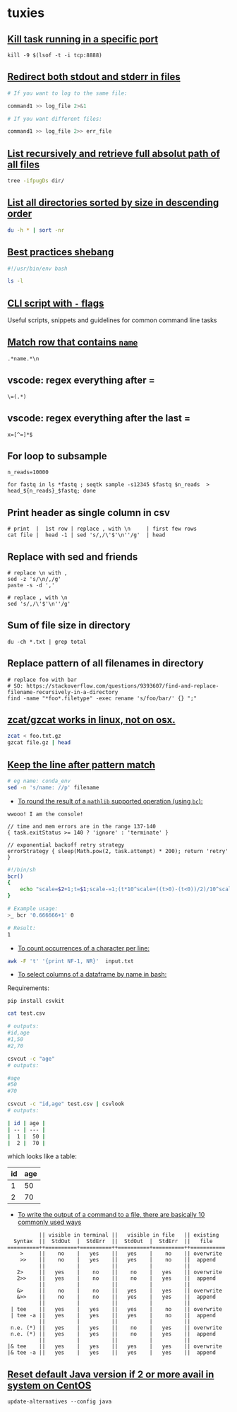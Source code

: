 # tuxies

## [Kill task running in a specific port](https://stackoverflow.com/questions/11583562/how-to-kill-a-process-running-on-particular-port-in-linux)

```
kill -9 $(lsof -t -i tcp:8888)
```

## [Redirect both stdout and stderr in files]()

```bash
# If you want to log to the same file:

command1 >> log_file 2>&1

# If you want different files:

command1 >> log_file 2>> err_file
```

## [List recursively and retrieve full absolut path of all files](https://superuser.com/questions/595697/recursively-list-full-absolute-path-of-files-with-permissions-in-linux)

```bash
tree -ifpugDs dir/
```

## [List all directories sorted by size in descending order](https://stackoverflow.com/questions/51443182/list-all-directories-sorted-by-size-in-descending-order)

```sh
du -h * | sort -nr
```

## [Best practices shebang](https://stackoverflow.com/questions/10376206/what-is-the-preferred-bash-shebang)

```sh
#!/usr/bin/env bash

ls -l
```

## [CLI script with `-` flags](https://stackoverflow.com/questions/7069682/how-to-get-arguments-with-flags-in-bash/21128172)


Useful scripts, snippets and guidelines for common command line tasks

## [Match row that contains `name`](https://stackoverflow.com/questions/31745545/regex-match-line-containing-string)

```
.*name.*\n
```
## vscode: regex everything after =

```
\=(.*)
```

## vscode: regex everything after the last =

```
x=[^=]*$
```

## For loop to subsample
```
n_reads=10000

for fastq in ls *fastq ; seqtk sample -s12345 $fastq $n_reads  > head_${n_reads}_$fastq; done
```

## Print header as single column in csv

```
# print  |  1st row | replace , with \n     | first few rows
cat file |  head -1 | sed 's/,/\'$'\n''/g'  | head 
```


## Replace with sed and friends

```
# replace \n with ,
sed -z 's/\n/,/g'
paste -s -d ',' 

# replace , with \n
sed 's/,/\'$'\n''/g' 
```

## Sum of file size in directory

```
du -ch *.txt | grep total
```

## Replace pattern of all filenames in directory

```
# replace foo with bar
# SO: https://stackoverflow.com/questions/9393607/find-and-replace-filename-recursively-in-a-directory
find -name "*foo*.filetype" -exec rename 's/foo/bar/' {} ";"
```

## [zcat/gzcat works in linux, not on osx.](https://serverfault.com/questions/570024/zcat-gzcat-works-in-linux-not-on-osx-general-linux-osx-compatibility)

```bash
zcat < foo.txt.gz 
gzcat file.gz | head
```

## [Keep the line after pattern match](https://stackoverflow.com/questions/5346896/print-everything-on-line-after-match)

```bash
# eg name: conda_env
sed -n 's/name: //p' filename
```

- [To round the result of a `mathlib` supported operation (using `bc`):](https://askubuntu.com/questions/179898/how-to-round-decimals-using-bc-in-bash)

```console
wwooo! I am the console!
```

```nextflow
// time and mem errors are in the range 137-140
{ task.exitStatus >= 140 ? 'ignore' : 'terminate' }

// exponential backoff retry strategy 
errorStrategy { sleep(Math.pow(2, task.attempt) * 200); return 'retry' }
```

```bash
#!/bin/sh
bcr()
{
    echo "scale=$2+1;t=$1;scale-=1;(t*10^scale+((t>0)-(t<0))/2)/10^scale" | bc -l
}

# Example usage:
>_ bcr '0.666666+1' 0

# Result:
1
```

- [To count occurrences of a character per line:](https://stackoverflow.com/questions/8629410/count-occurrences-of-character-per-line-field-on-unix)

```bash
awk -F 't' '{print NF-1, NR}'  input.txt
```


- [To select columns of a dataframe by name in bash:](https://unix.stackexchange.com/questions/25138/how-to-print-certain-columns-by-name)

Requirements:

```
pip install csvkit
```

```bash
cat test.csv

# outputs:
#id,age
#1,50
#2,70
```

```bash
csvcut -c "age"
# outputs:

#age
#50
#70
```
```bash
csvcut -c "id,age" test.csv | csvlook
# outputs:

| id | age |
| -- | --- |
|  1 |  50 |
|  2 |  70 |
```

which looks like a table:

| id | age |
| -- | --- |
|  1 |  50 |
|  2 |  70 |


- [To write the output of a command to a file, there are basically 10 commonly used ways](https://askubuntu.com/questions/420981/how-do-i-save-terminal-output-to-a-file)

```
          || visible in terminal ||   visible in file   || existing
  Syntax  ||  StdOut  |  StdErr  ||  StdOut  |  StdErr  ||   file   
==========++==========+==========++==========+==========++===========
    >     ||    no    |   yes    ||   yes    |    no    || overwrite
    >>    ||    no    |   yes    ||   yes    |    no    ||  append
          ||          |          ||          |          ||
   2>     ||   yes    |    no    ||    no    |   yes    || overwrite
   2>>    ||   yes    |    no    ||    no    |   yes    ||  append
          ||          |          ||          |          ||
   &>     ||    no    |    no    ||   yes    |   yes    || overwrite
   &>>    ||    no    |    no    ||   yes    |   yes    ||  append
          ||          |          ||          |          ||
 | tee    ||   yes    |   yes    ||   yes    |    no    || overwrite
 | tee -a ||   yes    |   yes    ||   yes    |    no    ||  append
          ||          |          ||          |          ||
 n.e. (*) ||   yes    |   yes    ||    no    |   yes    || overwrite
 n.e. (*) ||   yes    |   yes    ||    no    |   yes    ||  append
          ||          |          ||          |          ||
|& tee    ||   yes    |   yes    ||   yes    |   yes    || overwrite
|& tee -a ||   yes    |   yes    ||   yes    |   yes    ||  append

```


## [Reset default Java version if 2 or more avail in system on CentOS](https://www.liquidweb.com/kb/install-java-8-on-centos-7/)

```shell
update-alternatives --config java
```
